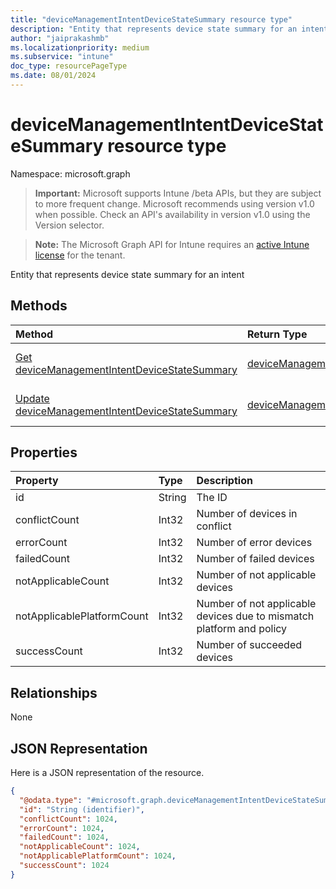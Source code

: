 ```yaml
---
title: "deviceManagementIntentDeviceStateSummary resource type"
description: "Entity that represents device state summary for an intent"
author: "jaiprakashmb"
ms.localizationpriority: medium
ms.subservice: "intune"
doc_type: resourcePageType
ms.date: 08/01/2024
---
```


# deviceManagementIntentDeviceStateSummary resource type

Namespace: microsoft.graph

> **Important:** Microsoft supports Intune /beta APIs, but they are subject to more frequent change. Microsoft recommends using version v1.0 when possible. Check an API's availability in version v1.0 using the Version selector.

> **Note:** The Microsoft Graph API for Intune requires an [active Intune license](https://go.microsoft.com/fwlink/?linkid=839381) for the tenant.

Entity that represents device state summary for an intent

## Methods
|Method|Return Type|Description|
|:---|:---|:---|
|[Get deviceManagementIntentDeviceStateSummary](../api/intune-deviceintent-devicemanagementintentdevicestatesummary-get.md)|[deviceManagementIntentDeviceStateSummary](../resources/intune-deviceintent-devicemanagementintentdevicestatesummary.md)|Read properties and relationships of the [deviceManagementIntentDeviceStateSummary](../resources/intune-deviceintent-devicemanagementintentdevicestatesummary.md) object.|
|[Update deviceManagementIntentDeviceStateSummary](../api/intune-deviceintent-devicemanagementintentdevicestatesummary-update.md)|[deviceManagementIntentDeviceStateSummary](../resources/intune-deviceintent-devicemanagementintentdevicestatesummary.md)|Update the properties of a [deviceManagementIntentDeviceStateSummary](../resources/intune-deviceintent-devicemanagementintentdevicestatesummary.md) object.|

## Properties
|Property|Type|Description|
|:---|:---|:---|
|id|String|The ID|
|conflictCount|Int32|Number of devices in conflict|
|errorCount|Int32|Number of error devices|
|failedCount|Int32|Number of failed devices|
|notApplicableCount|Int32|Number of not applicable devices|
|notApplicablePlatformCount|Int32|Number of not applicable devices due to mismatch platform and policy|
|successCount|Int32|Number of succeeded devices|

## Relationships
None

## JSON Representation
Here is a JSON representation of the resource.
<!-- {
  "blockType": "resource",
  "keyProperty": "id",
  "@odata.type": "microsoft.graph.deviceManagementIntentDeviceStateSummary"
}
-->
``` json
{
  "@odata.type": "#microsoft.graph.deviceManagementIntentDeviceStateSummary",
  "id": "String (identifier)",
  "conflictCount": 1024,
  "errorCount": 1024,
  "failedCount": 1024,
  "notApplicableCount": 1024,
  "notApplicablePlatformCount": 1024,
  "successCount": 1024
}
```